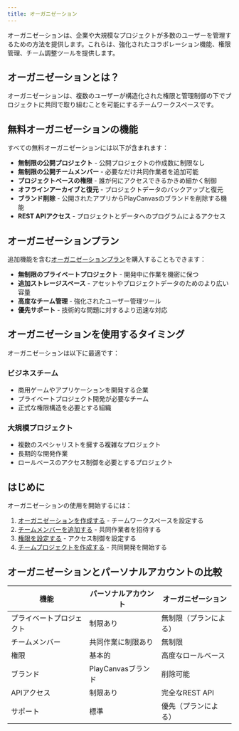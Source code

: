 ```yaml
---
title: オーガニゼーション
---
```


オーガニゼーションは、企業や大規模なプロジェクトが多数のユーザーを管理するための方法を提供します。これらは、強化されたコラボレーション機能、権限管理、チーム調整ツールを提供します。

## オーガニゼーションとは？

オーガニゼーションは、複数のユーザーが構造化された権限と管理制御の下でプロジェクトに共同で取り組むことを可能にするチームワークスペースです。

## 無料オーガニゼーションの機能

すべての無料オーガニゼーションには以下が含まれます：

- **無制限の公開プロジェクト** - 公開プロジェクトの作成数に制限なし
- **無制限の公開チームメンバー** - 必要なだけ共同作業者を追加可能
- **プロジェクトベースの権限** - 誰が何にアクセスできるかきめ細かく制御
- **オフラインアーカイブと復元** - プロジェクトデータのバックアップと復元
- **ブランド削除** - 公開されたアプリからPlayCanvasのブランドを削除する機能
- **REST APIアクセス** - プロジェクトとデータへのプログラムによるアクセス

## オーガニゼーションプラン

追加機能を含む[オーガニゼーションプラン][1]を購入することもできます：

- **無制限のプライベートプロジェクト** - 開発中に作業を機密に保つ
- **追加ストレージスペース** - アセットやプロジェクトデータのためのより広い容量
- **高度なチーム管理** - 強化されたユーザー管理ツール
- **優先サポート** - 技術的な問題に対するより迅速な対応

## オーガニゼーションを使用するタイミング

オーガニゼーションは以下に最適です：

### ビジネスチーム

- 商用ゲームやアプリケーションを開発する企業
- プライベートプロジェクト開発が必要なチーム
- 正式な権限構造を必要とする組織

### 大規模プロジェクト

- 複数のスペシャリストを擁する複雑なプロジェクト
- 長期的な開発作業
- ロールベースのアクセス制御を必要とするプロジェクト

## はじめに

オーガニゼーションの使用を開始するには：

1. [オーガニゼーションを作成する](creating.md) - チームワークスペースを設定する
2. [チームメンバーを追加する](managing.md#seats) - 共同作業者を招待する
3. [権限を設定する](managing.md#permissions) - アクセス制御を設定する
4. [チームプロジェクトを作成する](managing.md#projects) - 共同開発を開始する

## オーガニゼーションとパーソナルアカウントの比較

| 機能 | パーソナルアカウント | オーガニゼーション |
|---------|--------------------|--------------|
| プライベートプロジェクト | 制限あり | 無制限（プランによる） |
| チームメンバー | 共同作業に制限あり | 無制限 |
| 権限 | 基本的 | 高度なロールベース |
| ブランド | PlayCanvasブランド | 削除可能 |
| APIアクセス | 制限あり | 完全なREST API |
| サポート | 標準 | 優先（プランによる） |

[1]: https://playcanvas.com/plans
